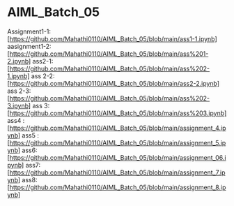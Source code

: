 # AIML_Batch_05
Assignment1-1:[https://github.com/Mahathi0110/AIML_Batch_05/blob/main/ass1-1.ipynb]
aasignment1-2:[https://github.com/Mahathi0110/AIML_Batch_05/blob/main/ass%201-2.ipynb]
ass2-1:[https://github.com/Mahathi0110/AIML_Batch_05/blob/main/ass%202-1.ipynb]
ass 2-2:[https://github.com/Mahathi0110/AIML_Batch_05/blob/main/ass2-2.ipynb]
ass 2-3:[https://github.com/Mahathi0110/AIML_Batch_05/blob/main/ass%202-3.ipynb]
ass 3:[https://github.com/Mahathi0110/AIML_Batch_05/blob/main/ass%203.ipynb]
ass4 :[https://github.com/Mahathi0110/AIML_Batch_05/blob/main/assignment_4.ipynb]
ass5 :[https://github.com/Mahathi0110/AIML_Batch_05/blob/main/assignment_5.ipynb]
ass6:[https://github.com/Mahathi0110/AIML_Batch_05/blob/main/assignment_06.ipynb]
ass7:[https://github.com/Mahathi0110/AIML_Batch_05/blob/main/assignment_7.ipynb]
ass8:[https://github.com/Mahathi0110/AIML_Batch_05/blob/main/assignment_8.ipynb]
